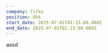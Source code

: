 ```yaml
---
company: Titko
position: Okk
start_date: 2025-07-01T01:15:00.000Z
end_date: 2025-07-01T01:15:00.000Z
---
```

assd

